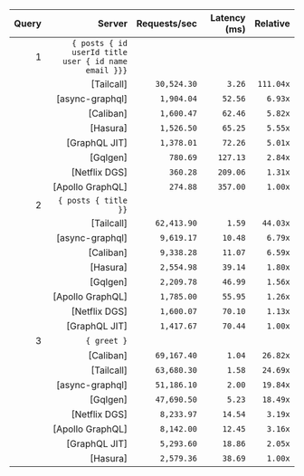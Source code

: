 <!-- PERFORMANCE_RESULTS_START -->

| Query | Server | Requests/sec | Latency (ms) | Relative |
|-------:|--------:|--------------:|--------------:|---------:|
| 1 | `{ posts { id userId title user { id name email }}}` |
|| [Tailcall] | `30,524.30` | `3.26` | `111.04x` |
|| [async-graphql] | `1,904.04` | `52.56` | `6.93x` |
|| [Caliban] | `1,600.47` | `62.46` | `5.82x` |
|| [Hasura] | `1,526.50` | `65.25` | `5.55x` |
|| [GraphQL JIT] | `1,378.01` | `72.26` | `5.01x` |
|| [Gqlgen] | `780.69` | `127.13` | `2.84x` |
|| [Netflix DGS] | `360.28` | `209.06` | `1.31x` |
|| [Apollo GraphQL] | `274.88` | `357.00` | `1.00x` |
| 2 | `{ posts { title }}` |
|| [Tailcall] | `62,413.90` | `1.59` | `44.03x` |
|| [async-graphql] | `9,619.17` | `10.48` | `6.79x` |
|| [Caliban] | `9,338.28` | `11.07` | `6.59x` |
|| [Hasura] | `2,554.98` | `39.14` | `1.80x` |
|| [Gqlgen] | `2,209.78` | `46.99` | `1.56x` |
|| [Apollo GraphQL] | `1,785.00` | `55.95` | `1.26x` |
|| [Netflix DGS] | `1,600.07` | `70.10` | `1.13x` |
|| [GraphQL JIT] | `1,417.67` | `70.44` | `1.00x` |
| 3 | `{ greet }` |
|| [Caliban] | `69,167.40` | `1.04` | `26.82x` |
|| [Tailcall] | `63,680.30` | `1.58` | `24.69x` |
|| [async-graphql] | `51,186.10` | `2.00` | `19.84x` |
|| [Gqlgen] | `47,690.50` | `5.23` | `18.49x` |
|| [Netflix DGS] | `8,233.97` | `14.54` | `3.19x` |
|| [Apollo GraphQL] | `8,142.00` | `12.45` | `3.16x` |
|| [GraphQL JIT] | `5,293.60` | `18.86` | `2.05x` |
|| [Hasura] | `2,579.36` | `38.69` | `1.00x` |

<!-- PERFORMANCE_RESULTS_END -->
